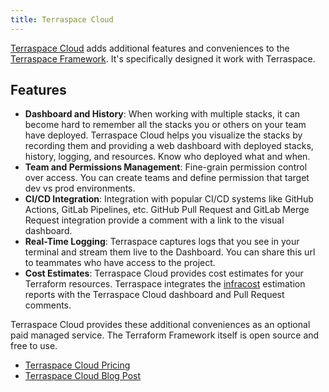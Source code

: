 ```yaml
---
title: Terraspace Cloud
---
```


[Terraspace Cloud](https://app.terraspace.cloud) adds additional features and conveniences to the [Terraspace Framework](https://terraspace.cloud). It's specifically designed it work with Terraspace.

## Features

* **Dashboard and History**: When working with multiple stacks, it can become hard to remember all the stacks you or others on your team have deployed.  Terraspace Cloud helps you visualize the stacks by recording them and providing a web dashboard with deployed stacks, history, logging, and resources. Know who deployed what and when.
* **Team and Permissions Management**: Fine-grain permission control over access. You can create teams and define permission that target dev vs prod environments.
* **CI/CD Integration**: Integration with popular CI/CD systems like GitHub Actions, GitLab Pipelines, etc. GitHub Pull Request and GitLab Merge Request integration provide a comment with a link to the visual dashboard.
* **Real-Time Logging**: Terraspace captures logs that you see in your terminal and stream them live to the Dashboard. You can share this url to teammates who have access to the project.
* **Cost Estimates**: Terraspace Cloud provides cost estimates for your Terraform resources. Terraspace integrates the [infracost](https://www.infracost.io/) estimation reports with the Terraspace Cloud dashboard and Pull Request comments.

Terraspace Cloud provides these additional conveniences as an optional paid managed service. The Terraform Framework itself is open source and free to use.

* [Terraspace Cloud Pricing](https://app.terraspace.cloud/pricing)
* [Terraspace Cloud Blog Post](https://blog.boltops.com/2022/06/10/terraspace-cloud/)
